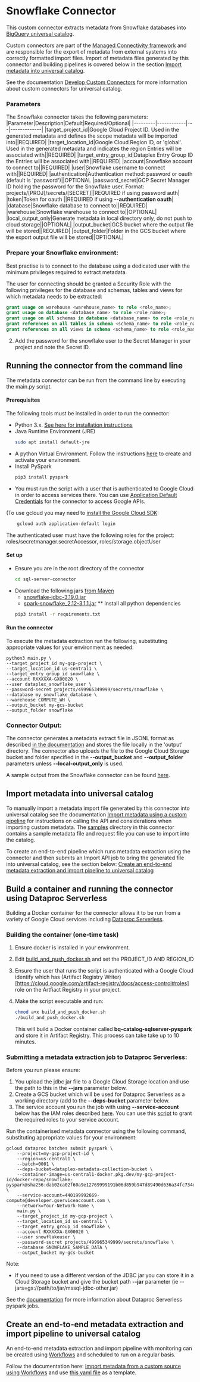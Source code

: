 # Snowflake Connector

This custom connector extracts metadata from Snowflake databases into [BigQuery universal catalog](https://cloud.google.com/dataplex/docs/catalog-overview).

Custom connectors are part of the [Managed Connectivity framework](https://cloud.google.com/dataplex/docs/managed-connectivity-overview) and are responsible for the export of metadata from external systems into correctly formatted import files. Import of metadata files generated by this connector and building pipelines is covered below in the section [Import metadata into universal catalog](#import-metadata-into-universal-catalog).

See the documentation [Develop Custom Connectors](https://cloud.google.com/dataplex/docs/develop-custom-connector) for more information about custom connectors for universal catalog.

### Parameters
The Snowflake connector takes the following parameters:
|Parameter|Description|Default|Required/Optional|
|---------|------------|---|-------------|
|target_project_id|Google Cloud Project ID. Used in the generated metadata and defines the scope metadata will be imported into||REQUIRED|
|target_location_id|Google Cloud Region ID, or 'global'. Used in the generated metadata and indicates the region Entries will be associated with||REQUIRED|
|target_entry_group_id|Dataplex Entry Group ID the Entries will be associated with||REQUIRED|
|account|Snowflake account to connect to||REQUIRED|
|user|Snowflake username to connect with||REQUIRED|
|authentication|Authentication method: password or oauth (default is 'password')||OPTIONAL
|password_secret|GCP Secret Manager ID holding the password for the Snowflake user. Format: projects/[PROJ]/secrets/[SECRET]||REQUIRED if using password auth|
|token|Token for oauth ||REQUIRED if using **--authentication oauth**|
|database|Snowflake database to connect to||REQUIRED|
|warehouse|Snowflake warehouse to connect to||OPTIONAL|
|local_output_only|Generate metadata in local directory only, do not push to cloud storage||OPTIONAL|
|output_bucket|GCS bucket where the output file will be stored||REQUIRED|
|output_folder|Folder in the GCS bucket where the export output file will be stored||OPTIONAL|

### Prepare your Snowflake environment:

Best practise is to connect to the database using a dedicated user with the minimum privileges required to extract metadata. 

 The user for connecting should be granted a Security Role with the following privileges for the database and schemas, tables and views for which metadata needs to be extracted:
```sql
grant usage on warehouse <warehouse_name> to role <role_name>;
grant usage on database <database_name> to role <role_name>;
grant usage on all schemas in database <database_name> to role <role_name>;
grant references on all tables in schema <schema_name> to role <role_name>;
grant references on all views in schema <schema_name> to role <role_name>;
```

2. Add the password for the snowflake user to the Secret Manager in your project and note the Secret ID.

## Running the connector from the command line

The metadata connector can be run from the command line by executing the main.py script.

#### Prerequisites

The following tools must be installed in order to run the connector:

* Python 3.x. [See here for installation instructions](https://cloud.google.com/python/docs/setup#installing_python)
* Java Runtime Environment (JRE)
    ```bash
    sudo apt install default-jre
    ```
* A python Virtual Environment. Follow the instructions [here](https://cloud.google.com/python/docs/setup#installing_and_using_virtualenv) to create and activate your environment.
* Install PySpark
    ```bash
    pip3 install pyspark
    ```
* You must run the script with a user that is authenticated to Google Cloud in order to access services there.  You can use [Application Default Credentials](https://cloud.google.com/sdk/gcloud/reference/auth/application-default/login) for the connector to access Google APIs. 

(To use gcloud you may need to [install the Google Cloud SDK](https://cloud.google.com/sdk/docs/install):

```bash
    gcloud auth application-default login
```
The authenticated user must have the following roles for the project: roles/secretmanager.secretAccessor, roles/storage.objectUser

#### Set up
* Ensure you are in the root directory of the connector
    ```bash
    cd sql-server-connector
    ```
* Download the following jars [from Maven](https://repo1.maven.org/maven2/net/snowflake/)
    * [snowflake-jdbc-3.19.0.jar](https://repo1.maven.org/maven2/net/snowflake/snowflake-jdbc/3.19.0/)
    * [spark-snowflake_2.12-3.1.1.jar](https://repo1.maven.org/maven2/net/snowflake/spark-snowflake_2.12/3.1.1/)
** Install all python dependencies 
    ```bash
    pip3 install -r requirements.txt
    ```

#### Run the connector
To execute the metadata extraction run the following, substituting appropriate values for your environment as needed:

```shell 
python3 main.py \
--target_project_id my-gcp-project \
--target_location_id us-central1 \
--target_entry_group_id snowflake \
--account RXXXXXA-GX00020 \
--user dataplex_snowflake_user \
--password-secret projects/499965349999/secrets/snowflake \
--database my_snowflake_database \
--warehouse COMPUTE_WH \
--output_bucket my-gcs-bucket
--output_folder snowflake
```

### Connector Output:
The connector generates a metadata extract file in JSONL format as described [in the documentation](https://cloud.google.com/dataplex/docs/import-metadata#metadata-import-file) and stores the file locally in the 'output' directory. The connector also uploads the file to the Google Cloud Storage bucket and folder specified in the **--output_bucket** and **--output_folder** parameters unless **--local-output_only** is used.

A sample output from the Snowflake connector can be found [here](sample/snowflake-output.jsonl).

## Import metadata into universal catalog

To manually import a metadata import file generated by this connector into universal catalog see the documentation [Import metadata using a custom pipeline](https://cloud.google.com/dataplex/docs/import-metadata#import-metadata) for instructions on calling the API and considerations when importing custom metadata. The [samples](/samples) directory in this connector contains a sample metadata file and request file you can use to import into the catalog.

To create an end-to-end pipeline which runs metadata extraction using the connector and then submits an Import API job to bring the generated file into universal catalog, see the section below:  [Create an end-to-end metadata extraction and import pipeline to universal catalog](#create-an-end-to-end-metadata-extraction-and-import-pipeline-to-universal-catalog)



## Build a container and running the connector using Dataproc Serverless

Building a Docker container for the connector allows it to be run from a variety of Google Cloud services including [Dataproc Serverless](https://cloud.google.com/dataproc-serverless/docs).

### Building the container (one-time task)

1. Ensure docker is installed in your environment.
2. Edit [build_and_push_docker.sh](build_and_push_docker.sh) and set the PROJECT_ID AND REGION_ID
3. Ensure the user that runs the script is authenticated with a Google Cloud identify which has (Artifact Registry Writer)[https://cloud.google.com/artifact-registry/docs/access-control#roles] role on the Artfiact Registry in your project.
4. Make the script executable and run:
    ```bash
    chmod a+x build_and_push_docker.sh
    ./build_and_push_docker.sh
    ``` 

    This will build a Docker container called **bq-catalog-sqlserver-pyspark** and store it in Artifact Registry. 
    This process can take take up to 10 minutes.

### Submitting a metadata extraction job to Dataproc Serverless:

Before you run please ensure:
1. You upload the jdbc jar file to a Google Cloud Storage location and use the path to this in the **--jars** parameter below.
2. Create a GCS bucket which will be used for Dataproc Serverless as a working directory (add to the **--deps-bucket** parameter below.
3. The service account you run the job with using **--service-account** below has the IAM roles described [here](https://cloud.google.com/dataplex/docs/import-using-workflows-custom-source#required-roles).
You can use this [script](../common_scripts/grant_SA_dataproc_roles.sh) to grant the required roles to your service account.

Run the containerised metadata connector using the following command, substituting appropriate values for your environment: 

```shell
gcloud dataproc batches submit pyspark \
    --project=my-gcp-project-id \
    --region=us-central1 \
    --batch=0001 \
    --deps-bucket=dataplex-metadata-collection-bucket \  
    --container-image=us-central1-docker.pkg.dev/my-gcp-project-id/docker-repo/snowflake-pyspark@sha256:dab02ca02f60a9e12769999191b06d859b947d89490d636a34fc734d4a0b6d08 \
    --service-account=440199992669-compute@developer.gserviceaccount.com \
    --network=Your-Network-Name \
    main.py \
    --target_project_id my-gcp-project \
    --target_location_id us-central1 \
    --target_entry_group_id snowflake \
    --account RXXXXXA-GX00020 \
    --user snowflakeuser \
    --password-secret projects/499965349999/secrets/snowflake \
    --database SNOWFLAKE_SAMPLE_DATA \
    --output_bucket my-gcs-bucket
```

Note:
* If you need to use a different version of the JDBC jar you can store it in a Cloud Storage bucket and give the bucket path **--jar** parameter (ie --jars=gs://path/to/jar/mssql-jdbc-other.jar)

See the [documentation](https://cloud.google.com/sdk/gcloud/reference/dataproc/batches/submit/pyspark) for more information about Dataproc Serverless pyspark jobs.

## Create an end-to-end metadata extraction and import pipeline to universal catalog

An end-to-end metadata extraction and import pipeline with monitoring can be created using [Workflows](https://cloud.google.com/workflows) and scheduled to run on a regular basis.

Follow the documentation here: [Import metadata from a custom source using Workflows](https://cloud.google.com/dataplex/docs/import-using-workflows-custom-source) and use [this yaml file](https://github.com/GoogleCloudPlatform/cloud-dataplex/blob/main/managed-connectivity/cloud-workflows/byo-connector/templates/byo-connector.yaml) as a template.

